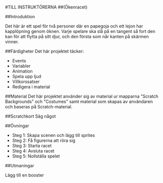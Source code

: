#TILL INSTRUKTÖRERNA
##(Ökenracet)

##Introduktion

Det här är ett spel för två personer där en papegoja och ett lejon har kapplöpning genom öknen. Varje spelare ska slå på en tangent så fort den kan för att flytta på sitt djur, och den första som når kanten på skärmen vinner.

##Färdigheter
Det här projektet täcker: 

* Events
* Variabler
* Animation
* Spela upp ljud
* Villkorssatser
* Redigera i material

##Material
Det här projektet använder sig av material ur mapparna "Scratch Backgrounds" och "Costumes" samt material som skapas av användaren och baseras på Scratch-material.

##Scratchkort
Säg något

##Övningar

* Steg 1: Skapa scenen och lägg till sprites
* Steg 2: Få figurerna att röra sig
* Steg 3: Starta racet
* Steg 4: Avsluta racet
* Steg 5: Nollställa spelet

##Utmaningar

Lägg till en booster
